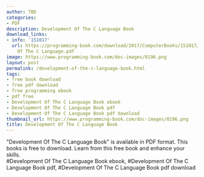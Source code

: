 ```yaml
---
author: TBD
categories:
- PDF
description: Development Of The C Language Book
download_links:
- info: '151017'
  url: https://programming-book.com/download/2017/ComputerBooks/151017/Development
    Of The C Language.pdf
image: https://www.programming-book.com/doc-images/8196.png
layout: post
permalink: /development-of-the-c-language-book.html
tags:
- free book download
- free pdf download
- free programming ebook
- pdf free
- Development Of The C Language Book ebook
- Development Of The C Language Book pdf
- Development Of The C Language Book pdf download
thumbnail_url: https://www.programming-book.com/doc-images/8196.png
title: Development Of The C Language Book
---
```


 
<div class="item-desc text-justify">
  "Development Of The C Language Book" is available in PDF format. This books is free to download. Learn from this free book and enhance your skills.
  <br>
  #Development Of The C Language Book ebook, #Development Of The C Language Book pdf, #Development Of The C Language Book pdf download
</div>